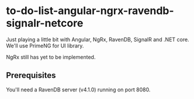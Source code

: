 # to-do-list-angular-ngrx-ravendb-signalr-netcore
Just playing a little bit with Angular, NgRx, RavenDB, SignalR and .NET core. We'll use PrimeNG for UI library.

NgRx still has yet to be implemented.

## Prerequisites
You'll need a RavenDB server (v4.1.0) running on port 8080.